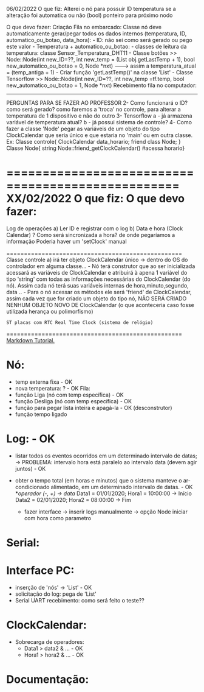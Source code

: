 06/02/2022
O que fiz:
Alterei o nó para possuir
ID
temperatura
se a alteração foi automatica ou não (bool)
ponteiro para próximo nodo

O que devo fazer:
Criação Fila no embarcado:
Classe nó deve automaticamente gerar/pegar todos os dados internos (temperatura, ID, automatico_ou_botao, data_hora): - ID: não sei como será gerado ou pego este valor - Temperatura + automatico_ou_botao: - classes de leitura da temperatura: classe Sensor_Temperatura_DHT11 - Classe botões >> Node::Node(int new_ID=??, int new_temp = (List obj.getLastTemp + 1), bool new_automatico_ou_botao = 0, Node *nxt) ---> assim a temperatura_atual = (temp_antiga + 1) - Criar função 'getLastTemp()' na classe 'List' - Classe Tensorflow >> Node::Node(int new_ID=??, int new_temp =tf.temp, bool new_automatico_ou_botao = 1, Node *nxt)
Recebimento fila no computador:

---

PERGUNTAS PARA SE FAZER AO PROFESSOR
2- Como funcionará o ID?
como será gerado?
como faremos a 'troca' no controle, para alterar a temperatura de 1 dispositivo e não do outro
3- Tensorflow
a - já armazena variável de temperatura atual?
b - já possui sistema de controle?
4- Como fazer a classe 'Node' pegar as variáveis de um objeto do tipo ClockCalendar que seria único e que estaria no 'main' ou em outra classe. Ex:
Classe controle{
ClockCalendar data_horario;
friend class Node;
}
Classe Node{ string Node::friend_getClockCalendar() #acessa horario}

==================================================
XX/02/2022
O que fiz:
O que devo fazer:
==================================================
Log de operações
a) Ler ID e registrar com o log
b) Data e hora (Clock Calendar)
? Como será sincronizada a hora? de onde pegaríamos a informação
Poderia haver um 'setClock' manual

==================================================
Classe controle
a) irá ter objeto ClockCalendar único -> dentro do OS do controlador em alguma classe... - Nó terá construtor que ao ser inicializada acessará as variáveis de ClockCalendar e atribuirá à apena 1 variável do tipo 'string' com todas as informações necessárias do ClockCalendar (do nó). Assim cada nó terá suas variáveis internas de hora,minuto,segundo, data .. - Para o nó acessar os métodos ele será 'friend' de ClockCalendar, assim cada vez que for criado um objeto do tipo nó, NÃO SERÁ CRIADO NENHUM OBJETO NOVO DE ClockCalendar (o que aconteceria caso fosse utilizada herança ou polimorfismo)

    ST placas com RTC Real Time Clock (sistema de relógio)

==================================================
[Markdown Tutorial.](https://www.markdowntutorial.com/lesson/3/)

# Nó:

- temp externa fixa - OK
- nova temperatura: ? - OK
  Fila:
- função Liga (nó com temp específica) - OK
- função Desliga (nó com temp específica) - OK
- função para pegar lista inteira e apagá-la - OK (desconstrutor)
- função tempo ligado

# Log: - OK

- listar todos os eventos ocorridos em um determinado intervalo de datas; -> PROBLEMA: intervalo hora está paralelo ao intervalo data (devem agir juntos) - OK

- obter o tempo total (em horas e minutos) que o sistema manteve o ar-condicionado alimentado, em um determinado intervalo de datas. - OK \*_operador (-, +) -> data_
  Data1 = 01/01/2020; Hora1 = 10:00:00 -> Início
  Data2 = 02/01/2020; Hora2 = 08:00:00 -> Fim
  <!-- Intervalo_horas = ((Data2 - Data1) * 24) + (Hora2 - Hora1) =
  \_\_[(ano2 - ano1)x365 + (mes2 - mes1)x30 + (dia2 - dia1)]*24\_\_ + (Hora2 - Hora1) -->
  - fazer interface -> inserir logs manualmente -> opção Node iniciar com hora como parametro

# Serial:

# Interface PC:

- inserção de 'nós' -> 'List' - OK
- solicitação do log: pega de 'List'
- Serial UART recebimento: como será feito o teste??

# ClockCalendar:

- Sobrecarga de operadores:
  - Data1 > data2 & ... - OK
  - Hora1 > hora2 & ... - OK

# Documentação:
